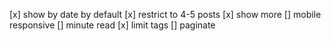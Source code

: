 [x] show by date by default
[x] restrict to 4-5 posts
[x] show more
[] mobile responsive
[] minute read
[x] limit tags
[] paginate

